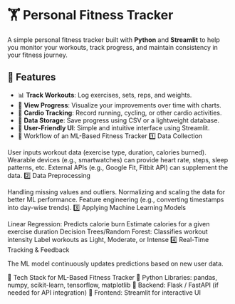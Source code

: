 # 🏋️ Personal Fitness Tracker

A simple personal fitness tracker built with **Python** and **Streamlit** to help you monitor your workouts, track progress, and maintain consistency in your fitness journey.

## 🚀 Features
- 📊 **Track Workouts**: Log exercises, sets, reps, and weights.
- 📅 **View Progress**: Visualize your improvements over time with charts.
- 🏃 **Cardio Tracking**: Record running, cycling, or other cardio activities.
- 📁 **Data Storage**: Save progress using CSV or a lightweight database.
- 🎨 **User-Friendly UI**: Simple and intuitive interface using Streamlit.
- 🔹 Workflow of an ML-Based Fitness Tracker
1️⃣ Data Collection

User inputs workout data (exercise type, duration, calories burned).
Wearable devices (e.g., smartwatches) can provide heart rate, steps, sleep patterns, etc.
External APIs (e.g., Google Fit, Fitbit API) can supplement the data.
2️⃣ Data Preprocessing

Handling missing values and outliers.
Normalizing and scaling the data for better ML performance.
Feature engineering (e.g., converting timestamps into day-wise trends).
3️⃣ Applying Machine Learning Models

Linear Regression:	Predicts calorie burn	Estimate calories for a given exercise duration
Decision Trees/Random Forest:	Classifies workout intensity	Label workouts as Light, Moderate, or Intense
4️⃣ Real-Time Tracking & Feedback

The ML model continuously updates predictions based on new user data.

🔹 Tech Stack for ML-Based Fitness Tracker
🔹 Python Libraries: pandas, numpy, scikit-learn, tensorflow, matplotlib
🔹 Backend: Flask / FastAPI (if needed for API integration)
🔹 Frontend: Streamlit for interactive UI
